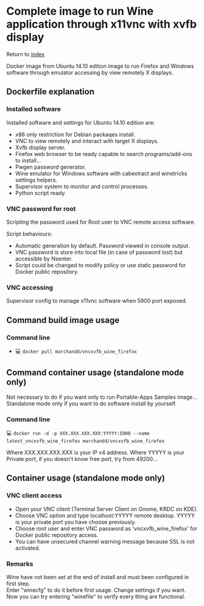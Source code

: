 Complete image to run Wine application through x11vnc with xvfb display
======================================================================

Return to [index](https://github.com/marchandd/vncxvfb_wine_firefox/ "Index")

Docker image from Ubuntu 14.10 edition image to run Firefox and
Windows software through emulator accessing by view remotely X displays.

Dockerfile explanation
----------------------

### Installed software

Installed software and settings for Ubuntu 14.10 edition are:
- x86 only restriction for Debian packaqes install.
- VNC to view remotely and interact with target X displays.
- Xvfb display server.
- Firefox web browser to be ready capable to search programs/add-ons
  to install...
- Pwgen password generator.
- Wine emulator for Windows software
  with cabextract and winetricks settings helpers.
- Supervisor system to monitor and control processes.
- Python script ready.

### VNC password for root

Scripting the password used for Root user to VNC remote access software.

Script behaviours:
- Automatic generation by default. Password viewed in console output.
- VNC password is store into local file (in case of password lost) but accessible by Nsenter.
- Script could be changed to modify policy or use static password for Docker public repository.

### VNC accessing

Supervisor config to manage x11vnc software when 5900 port exposed.

Command build image usage
-------------------------

### Command line

- :computer: `docker pull marchandd/vncxvfb_wine_firefox`

Command container usage (standalone mode only)
----------------------------------------------

Not necessary to do if you want only to run Portable-Apps Samples image...         
Standalone mode only if you want to do software install by yourself.

### Command line

:computer: `docker run -d -p XXX.XXX.XXX.XXX:YYYYY:5900 --name latest_vncxvfb_wine_firefox marchandd/vncxvfb_wine_firefox`

Where XXX.XXX.XXX.XXX is your IP v4 address.
Where YYYYY is your Private port, if you doesn't know free port, try from 
49200...

Container usage (standalone mode only)
--------------------------------------

### VNC client access

- Open your VNC client (Terminal Server Client on Gnome, KRDC on KDE).
- Choose VNC option and type localhost:YYYYY remote desktop.
  YYYYY is your private port you have choose previously.
- Choose root user and enter VNC password as 'vncxvfb_wine_firefox' for Docker public repository access.
- You can have unsecured channel warning message because SSL is not activated.

### Remarks

Wine have not been set at the end of install and must been configured in 
first step.  
Enter "winecfg" to do it before first usage. Change settings if you want.  
Now you can try entering "winefile" to verify every thing are functional.
